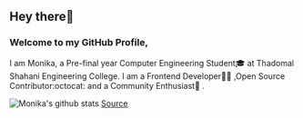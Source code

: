 ## Hey there👋
### Welcome to my GitHub Profile,

I am Monika, a Pre-final year Computer Engineering Student:mortar_board: at Thadomal Shahani Engineering College. I am a Frontend Developer👩‍💻 ,Open Source Contributor:octocat: and a Community Enthusiast🤝 .</br>
<!--
**m-code12/m-code12** is a ✨ _special_ ✨ repository because its `README.md` (this file) appears on your GitHub profile.

Here are some ideas to get you started:

- 🔭 I’m currently working on ...
- 🌱 I’m currently learning ...
- 👯 I’m looking to collaborate on ...
- 🤔 I’m looking for help with ...
- 💬 Ask me about ...
- 📫 How to reach me: ...
- 😄 Pronouns: ...
- ⚡ Fun fact: ...
-->

![Monika's github stats](https://github-readme-stats.vercel.app/api?username=m-code12&show_icons=true&title_color=fff&icon_color=79ff97&text_color=9f9f9f&bg_color=151515&width=100)  [Source](https://github.com/anuraghazra/github-readme-stats)
